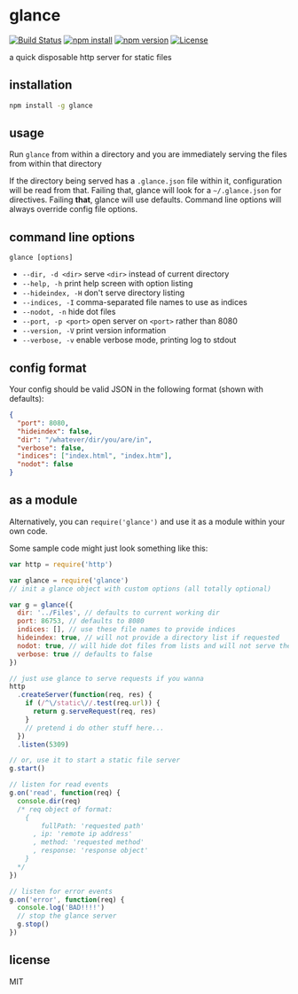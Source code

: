 # glance

[![Build Status](https://img.shields.io/travis/jarofghosts/glance.svg?style=flat-square)](https://travis-ci.org/jarofghosts/glance)
[![npm install](https://img.shields.io/npm/dm/glance.svg?style=flat-square)](https://www.npmjs.org/package/glance)
[![npm version](https://img.shields.io/npm/v/glance.svg?style=flat-square)](https://www.npmjs.org/package/glance)
[![License](https://img.shields.io/npm/l/glance.svg?style=flat-square)](https://github.com/jarofghosts/glance/blob/master/LICENSE)

a quick disposable http server for static files

## installation

```bash
npm install -g glance
```

## usage

Run `glance` from within a directory and you are immediately serving the files
from within that directory

If the directory being served has a `.glance.json` file within it,
configuration will be read from that. Failing that, glance will look for a
`~/.glance.json` for directives. Failing **that**, glance will use defaults.
Command line options will always override config file options.

## command line options

`glance [options]`

- `--dir, -d <dir>` serve `<dir>` instead of current directory
- `--help, -h` print help screen with option listing
- `--hideindex, -H` don't serve directory listing
- `--indices, -I` comma-separated file names to use as indices
- `--nodot, -n` hide dot files
- `--port, -p <port>` open server on `<port>` rather than 8080
- `--version, -V` print version information
- `--verbose, -v` enable verbose mode, printing log to stdout

## config format

Your config should be valid JSON in the following format (shown with defaults):

```json
{
  "port": 8080,
  "hideindex": false,
  "dir": "/whatever/dir/you/are/in",
  "verbose": false,
  "indices": ["index.html", "index.htm"],
  "nodot": false
}
```

## as a module

Alternatively, you can `require('glance')` and use it as a module within your
own code.

Some sample code might just look something like this:

```js
var http = require('http')

var glance = require('glance')
// init a glance object with custom options (all totally optional)

var g = glance({
  dir: '../Files', // defaults to current working dir
  port: 86753, // defaults to 8080
  indices: [], // use these file names to provide indices
  hideindex: true, // will not provide a directory list if requested
  nodot: true, // will hide dot files from lists and will not serve them
  verbose: true // defaults to false
})

// just use glance to serve requests if you wanna
http
  .createServer(function(req, res) {
    if (/^\/static\//.test(req.url)) {
      return g.serveRequest(req, res)
    }
    // pretend i do other stuff here...
  })
  .listen(5309)

// or, use it to start a static file server
g.start()

// listen for read events
g.on('read', function(req) {
  console.dir(req)
  /* req object of format:
    {
        fullPath: 'requested path'
      , ip: 'remote ip address'
      , method: 'requested method'
      , response: 'response object'
    }
  */
})

// listen for error events
g.on('error', function(req) {
  console.log('BAD!!!!')
  // stop the glance server
  g.stop()
})
```

## license

MIT
